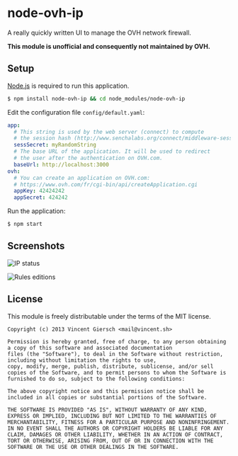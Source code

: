 # node-ovh-ip

A really quickly written UI to manage the OVH network firewall.

**This module is unofficial and consequently not maintained by OVH.**

## Setup

[Node.js](http://nodejs.org/) is required to run this application.

```bash
$ npm install node-ovh-ip && cd node_modules/node-ovh-ip
```

Edit the configuration file `config/default.yaml`:

```yaml
app:
  # This string is used by the web server (connect) to compute
  # the session hash (http://www.senchalabs.org/connect/middleware-session.html).
  sessSecret: myRandomString
  # The base URL of the application. It will be used to redirect
  # the user after the authentication on OVH.com.
  baseUrl: http://localhost:3000
ovh:
  # You can create an application on OVH.com:
  # https://www.ovh.com/fr/cgi-bin/api/createApplication.cgi
  appKey: 42424242
  appSecret: 424242
```

Run the application:

```bash
$ npm start
```

## Screenshots

![IP status](https://raw.github.com/gierschv/node-ovh-ip/master/public/images/screens/fw-status.png)

![Rules editions](https://raw.github.com/gierschv/node-ovh-ip/master/public/images/screens/fw-rules.png)

## License

This module is freely distributable under the terms of the MIT license.

```
Copyright (c) 2013 Vincent Giersch <mail@vincent.sh>

Permission is hereby granted, free of charge, to any person obtaining a copy of this software and associated documentation
files (the "Software"), to deal in the Software without restriction, including without limitation the rights to use,
copy, modify, merge, publish, distribute, sublicense, and/or sell copies of the Software, and to permit persons to whom the Software is furnished to do so, subject to the following conditions:

The above copyright notice and this permission notice shall be included in all copies or substantial portions of the Software.

THE SOFTWARE IS PROVIDED "AS IS", WITHOUT WARRANTY OF ANY KIND, EXPRESS OR IMPLIED, INCLUDING BUT NOT LIMITED TO THE WARRANTIES OF MERCHANTABILITY, FITNESS FOR A PARTICULAR PURPOSE AND NONINFRINGEMENT. IN NO EVENT SHALL THE AUTHORS OR COPYRIGHT HOLDERS BE LIABLE FOR ANY CLAIM, DAMAGES OR OTHER LIABILITY, WHETHER IN AN ACTION OF CONTRACT, TORT OR OTHERWISE, ARISING FROM, OUT OF OR IN CONNECTION WITH THE SOFTWARE OR THE USE OR OTHER DEALINGS IN THE SOFTWARE.
```
